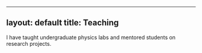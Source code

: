 
---
layout: default
title: Teaching
---

I have taught undergraduate physics labs and mentored students on research projects.
